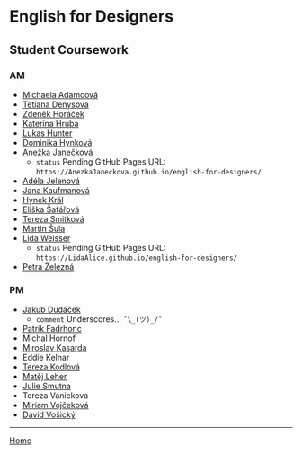 # English for Designers
## Student Coursework

### AM

- [Michaela Adamcová](https://adamcovamichaela.github.io/english-for-designers/)
- [Tetiana Denysova](https://tetianadies.github.io/ajovt3/)
- [Zdeněk Horáček](https://zdenekhoracek25.github.io/english-for-designers/)
- [Katerina Hruba](https://hruba.github.io/english-for-designers/)
- [Lukas Hunter](https://luke-b-hunter.github.io/ajovt3/)
- [Dominika Hynková](https://dominikahynkova.github.io/english-for-designers/)
- [Anežka Janečková](https://github.com/AnezkaJaneckova/english-for-designers/blob/main/index.md)
  - `status` Pending GitHub Pages URL: `https://AnezkaJaneckova.github.io/english-for-designers/`
- [Adéla Jelenová](https://adelajelenova.github.io/english-for-designer/)
- [Jana Kaufmanová](https://janakaufmanova.github.io/english-for-designers/)
- [Hynek Král](https://hynekral.github.io/english-for-designers/)
- [Eliška Šafářová](https://elizsafar.github.io/english-for-designers/)
- [Tereza Smitková](https://terezsmitkova.github.io/english-for-designers/)
- [Martin Šula](https://martinsula.github.io/english-for-designers/)
- [Lida Weisser](https://github.com/LidaAlice/english-for-designers)
  - `status` Pending GitHub Pages URL: `https://LidaAlice.github.io/english-for-designers/`
- [Petra Železná](https://petrazelezna.github.io/english-for-designers/)

### PM

- [Jakub Dudáček](https://dudacek.github.io/english_for_designers/)
  - `comment` Underscores… `¯\_(ツ)_/¯`
- [Patrik Fadrhonc](https://patrik-gethub.github.io/english-for-designers-patrik/)
- Michal Hornof
- [Miroslav Kasarda](https://kasiczek.github.io/english-for-designers/)
- Eddie Kelnar
- [Tereza Kodlová](https://kodlovke.github.io/english-for-designers/)
- [Matěj Leher](https://matejleher.github.io/english-for-designers/)
- [Julie Smutna](https://juliensmut.github.io/english-for-designers/)
- Tereza Vanickova
- [Miriam Vojčeková](https://miriam-vojcekova.github.io/english-for-designers/)
- [David Vošický](https://iamvosicky.github.io/english-for-designers/)

- - -

[Home](https://github.com/jgagne/ajovt3-zs20-vskk)
